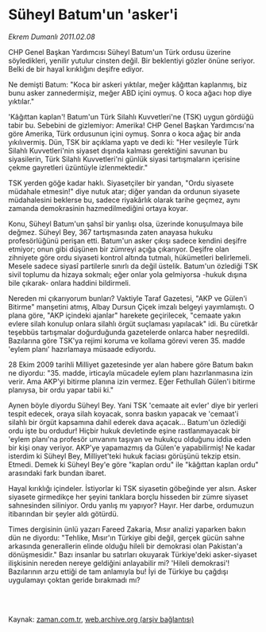 # Süheyl Batum'un 'asker'i

*Ekrem Dumanlı 2011.02.08*

<td class="columnist-detail">
<p>CHP Genel Başkan Yardımcısı Süheyl Batum'un Türk ordusu üzerine söyledikleri, yenilir yutulur cinsten değil. Bir beklentiyi gözler önüne seriyor. Belki de bir hayal kırıklığını deşifre ediyor.</p>
<p>
<div id="haberMetinDiv">
<p>Ne demişti Batum: "Koca bir askeri yıktılar, meğer kâğıttan kaplanmış, biz bunu asker zannedermişiz, meğer ABD içini oymuş. O koca ağacı hop diye yıktılar."
<p>'Kâğıttan kaplan'! Batum'un Türk Silahlı Kuvvetleri'ne (TSK) uygun gördüğü tabir bu. Sebebini de gizlemiyor: Amerika! CHP Genel Başkan Yardımcısı'na göre Amerika, Türk ordusunun içini oymuş. Sonra o koca ağaç bir anda yıkılıvermiş. Dün, TSK bir açıklama yaptı ve dedi ki: "Her vesileyle Türk Silahlı Kuvvetleri'nin siyaset dışında kalması gerektiğini savunan bu siyasilerin, Türk Silahlı Kuvvetleri'ni günlük siyasi tartışmaların içerisine çekme gayretleri üzüntüyle izlenmektedir."
<p>TSK yerden göğe kadar haklı. Siyasetçiler bir yandan, "Ordu siyasete müdahale etmesin!" diye nutuk atar; diğer yandan da ordunun siyasete müdahalesini beklerse bu, sadece riyakârlık olarak tarihe geçmez, aynı zamanda demokrasinin hazmedilmediğini ortaya koyar.
<p>Konu, Süheyl Batum'un şahsî bir yanlışı olsa, üzerinde konuşulmaya bile değmez. Süheyl Bey, 367 tartışmasında zaten anayasa hukuku profesörlüğünü perişan etti. Batum'un asker çıkışı sadece kendini deşifre etmiyor; onun gibi düşünen bir zümreyi açığa çıkarıyor. Deşifre olan zihniyete göre ordu siyaseti kontrol altında tutmalı, hükümetleri belirlemeli. Mesele sadece siyasî partilerle sınırlı da değil üstelik. Batum'un özlediği TSK sivil toplumu da hizaya sokmalı; eğer onlar yola gelmiyorsa -hukuk dışına bile çıkarak- onlara haddini bildirmeli.
<p>Nereden mi çıkarıyorum bunları? Vaktiyle Taraf Gazetesi, "AKP ve Gülen'i Bitirme" manşetini atmış, Albay Dursun Çiçek imzalı belgeyi yayımlamıştı. O plana göre, "AKP içindeki ajanlar" harekete geçirilecek, "cemaate yakın evlere silah konulup onlara silahlı örgüt suçlaması yapılacak" idi. Bu cüretkâr teşebbüs tartışmalar doğurduğunda gazetelerde onlarca haber neşredildi. Bazılarına göre TSK'ya rejimi koruma ve kollama görevi veren 35. madde 'eylem planı' hazırlamaya müsaade ediyordu.
<p>28 Ekim 2009 tarihli Milliyet gazetesinde yer alan habere göre Batum bakın ne diyordu: "35. madde, irticayla mücadele eylem planı hazırlanmasına izin verir. Ama AKP'yi bitirme planına izin vermez. Eğer Fethullah Gülen'i bitirme planıysa, bir ordu yapar tabii ki."
<p>Aynen böyle diyordu Süheyl Bey. Yani TSK 'cemaate ait evler' diye bir yerleri tespit edecek, oraya silah koyacak, sonra baskın yapacak ve 'cemaat'i silahlı bir örgüt kapsamına dahil ederek dava açacak... Batum'un özlediği ordu işte bu ordudur! Hiçbir hukuk devletinde eşine rastlanmayacak bir 'eylem planı'na profesör unvanını taşıyan ve hukukçu olduğunu iddia eden bir kişi onay veriyor. AKP'ye yapamazmış da Gülen'e yapabilirmiş! Ne kadar isterdim ki Süheyl Bey, Milliyet'teki hukuk faciası görüşünü tekzip etsin. Etmedi. Demek ki Süheyl Bey'e göre "kaplan ordu" ile "kâğıttan kaplan ordu" arasındaki fark bundan ibaret.
<p>Hayal kırıklığı içindeler. İstiyorlar ki TSK siyasetin göbeğinde yer alsın. Asker siyasete girmedikçe her şeyini tanklara borçlu hisseden bir zümre siyaset sahnesinden siliniyor. Ordu yanlış mı yapıyor? Hayır. Her darbe, ordumuzun itibarından bir şeyler aldı götürdü.
<p>Times dergisinin ünlü yazarı Fareed Zakaria, Mısır analizi yaparken bakın dün ne diyordu: "Tehlike, Mısır'ın Türkiye gibi değil, gerçek gücün sahne arkasında generallerin elinde olduğu hileli bir demokrasi olan Pakistan'a dönüşmesidir." Bazı insanlar bu satırları okuyarak Türkiye'deki asker-siyaset ilişkisinin nereden nereye geldiğini anlayabilir mi? 'Hileli demokrasi'! Bazılarının arzu ettiği de tam anlamıyla bu! İyi de Türkiye bu çağdışı uygulamayı çoktan geride bırakmadı mı?</p></p></p></p></p></p></p></p></p></div>
</p>


<p><br>
		 </br></p></td>

Kaynak: [zaman.com.tr](http://zaman.com.tr/yazar.do?yazino=1090435), [web.archive.org (arşiv bağlantısı)](http://web.archive.org/web/20110314224030/http://www.zaman.com.tr:80/yazar.do?yazino=1090435)
